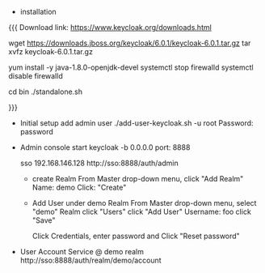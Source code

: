 - installation

{{{
 Download link: https://www.keycloak.org/downloads.html

 wget https://downloads.jboss.org/keycloak/6.0.1/keycloak-6.0.1.tar.gz
 tar xvfz keycloak-6.0.1.tar.gz

 yum install -y java-1.8.0-openjdk-devel
 systemctl stop firewalld
 systemctl disable firewalld


 cd bin
 ./standalone.sh

}}}

- Initial setup add admin user
  ./add-user-keycloak.sh -u root
  Password: password

- Admin console
  start keycloak -b 0.0.0.0 port: 8888

  sso 192.168.146.128
  http://sso:8888/auth/admin


  - create Realm
    From Master drop-down menu, click "Add Realm"
    Name: demo
    Click: "Create"

  - Add User under demo Realm
    From Master drop-down menu, select "demo" Realm
    click "Users"
    click "Add User"
    Username: foo
    click "Save"

    Click Credentials, enter password and Click "Reset password"

- User Account Service @ demo realm
  http://sso:8888/auth/realm/demo/account

